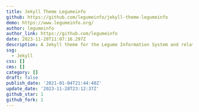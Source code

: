 ```yaml
---
title: Jekyll Theme Legumeinfo
github: https://github.com/legumeinfo/jekyll-theme-legumeinfo
demo: https://www.legumeinfo.org/
author: legumeinfo
author_link: https://github.com/legumeinfo
date: 2023-11-28T11:07:16.297Z
description: A Jekyll theme for the Legume Information System and related biodata websites
ssg:
  - Jekyll
css: []
cms: []
category: []
draft: false
publish_date: '2021-01-04T21:44:40Z'
update_date: '2023-11-28T23:12:37Z'
github_star: 1
github_fork: 1
---
```

